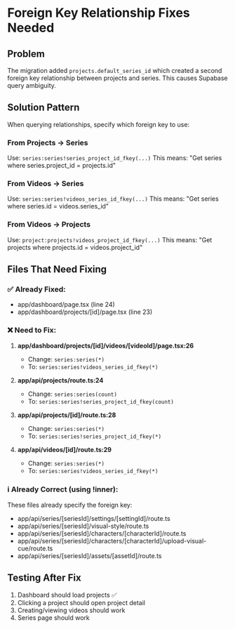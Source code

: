 # Foreign Key Relationship Fixes Needed

## Problem
The migration added `projects.default_series_id` which created a second foreign key relationship between projects and series. This causes Supabase query ambiguity.

## Solution Pattern
When querying relationships, specify which foreign key to use:

### From Projects → Series
Use: `series:series!series_project_id_fkey(...)`
This means: "Get series where series.project_id = projects.id"

### From Videos → Series
Use: `series:series!videos_series_id_fkey(...)`
This means: "Get series where series.id = videos.series_id"

### From Videos → Projects
Use: `project:projects!videos_project_id_fkey(...)`
This means: "Get projects where projects.id = videos.project_id"

## Files That Need Fixing

### ✅ Already Fixed:
- app/dashboard/page.tsx (line 24)
- app/dashboard/projects/[id]/page.tsx (line 23)

### ❌ Need to Fix:
1. **app/dashboard/projects/[id]/videos/[videoId]/page.tsx:26**
   - Change: `series:series(*)`
   - To: `series:series!videos_series_id_fkey(*)`

2. **app/api/projects/route.ts:24**
   - Change: `series:series(count)`
   - To: `series:series!series_project_id_fkey(count)`

3. **app/api/projects/[id]/route.ts:28**
   - Change: `series:series(*)`
   - To: `series:series!series_project_id_fkey(*)`

4. **app/api/videos/[id]/route.ts:29**
   - Change: `series:series(*)`
   - To: `series:series!videos_series_id_fkey(*)`

### ℹ️ Already Correct (using !inner):
These files already specify the foreign key:
- app/api/series/[seriesId]/settings/[settingId]/route.ts
- app/api/series/[seriesId]/visual-style/route.ts
- app/api/series/[seriesId]/characters/[characterId]/route.ts
- app/api/series/[seriesId]/characters/[characterId]/upload-visual-cue/route.ts
- app/api/series/[seriesId]/assets/[assetId]/route.ts

## Testing After Fix
1. Dashboard should load projects ✅
2. Clicking a project should open project detail
3. Creating/viewing videos should work
4. Series page should work
